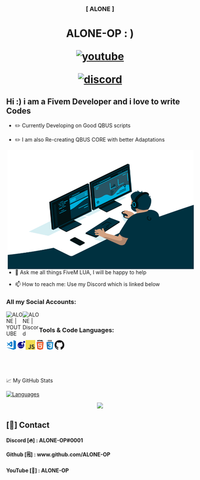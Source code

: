 <h3 align="center">[ ALONE ]</h3>

<h1 align="center"> ALONE-OP : )

 

[![youtube](https://img.shields.io/badge/YouTube-SUB-red?&style=for-the-badge&logo=youtube&logoColor=white)][youtube]

[![discord](https://img.shields.io/badge/DISCORD-JOIN-green?logo=Discord&logoColor=white)][discord]

## Hi :) i am a Fivem Developer and i love to write Codes

- ✏️ Currently Developing on Good QBUS scripts

- ✏️ I am also Re-creating QBUS CORE with better Adaptations

<img align="right" alt="GIF" src="https://github.com/ALONE-OP/ALONE-OP/blob/main/code.gif?raw=true" width="500" height="320" />

</br>

- 💬 Ask me all things FiveM LUA, I will be happy to help

- 📫 How to reach me: Use my Discord which is linked below

### All my Social Accounts: 

[<img align="left" alt="ALONE | YOUTUBE" width="44px" src="https://img.icons8.com/fluent/48/000000/youtube-play.png" />][youtube]

[<img align="left" alt="ALONE | Discord" width="44px" src="https://i.ibb.co/YtNhB1V/icons8-discord-new-logo-48.png" />][discord]

</br>

### Tools & Code Languages: 

<img align="left" alt="Visual Studio Code" width="26px" src="https://raw.githubusercontent.com/github/explore/80688e429a7d4ef2fca1e82350fe8e3517d3494d/topics/visual-studio-code/visual-studio-code.png" />

<img align="left" alt="Lua" width="26px" src="https://raw.githubusercontent.com/github/explore/80688e429a7d4ef2fca1e82350fe8e3517d3494d/topics/lua/lua.png" />

<img align="left" alt="JavaScript" width="26px" src="https://raw.githubusercontent.com/github/explore/80688e429a7d4ef2fca1e82350fe8e3517d3494d/topics/javascript/javascript.png" />

<img align="left" alt="HTML5" width="26px" src="https://raw.githubusercontent.com/github/explore/80688e429a7d4ef2fca1e82350fe8e3517d3494d/topics/html/html.png" />

<img align="left" alt="CSS3" width="26px" src="https://raw.githubusercontent.com/github/explore/80688e429a7d4ef2fca1e82350fe8e3517d3494d/topics/css/css.png" />

<img align="left" alt="GitHub" width="26px" src="https://raw.githubusercontent.com/github/explore/78df643247d429f6cc873026c0622819ad797942/topics/github/github.png" />

</br>

</br>

</br>

</br>

</br>

📈 My GitHub Stats

<a align="center">
  <a href="" rel="noopener">
 <img  src="https://github-readme-stats.vercel.app/api/top-langs/?username=ALONE-OP&theme=light&hide_langs_below=1"
alt="Languages"></a>
</a>
 
<br>

<p align="center"> <img src="https://github-readme-stats.vercel.app/api?username=ALONE-OP&&show_icons=true&title_color=ffffff&icon_color=bb2acf&text_color=daf7dc&bg_color=151515" />

[discord]: https://discord.gg/H9XEBqm

[youtube]: https://m.youtube.com/channel/UCat7aDkSWObN3V0HC1sY-9w

## [💭] Contact <a name = "contact"></a>

<p align="center">

<h4> Discord [🔥] : ALONE-OP#0001 </h4>



<h4> Github [🗒️] : www.github.com/ALONE-OP </h4>



<h4> YouTube [🔴] :  ALONE-OP </h4>

</p>


